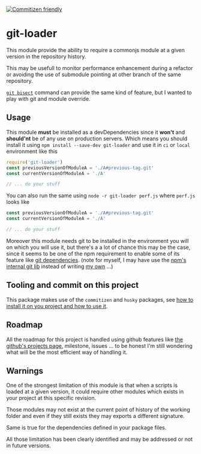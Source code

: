 
[![Commitizen friendly](https://img.shields.io/badge/commitizen-friendly-brightgreen.svg)](http://commitizen.github.io/cz-cli/)

# git-loader
This module provide the ability to require a commonjs module at a given version in the repository history.

This may be usefull to monitor performance enhancement during a refactor or avoiding the use of submodule pointing at other branch of the same repository.

[`git bisect`](https://git-scm.com/docs/git-bisect) command can provide the same kind of feature, but I wanted to play with git and module override.

## Usage
This module **must** be installed as a devDependencies since it **won't** and **should'nt** be of any use on production servers. Which means you should install it using `npm install --save-dev git-loader` and use it in `ci` or `local` environment like this

```javascript
require('git-loader')
const previousVersionOfModuleA = './A#previous-tag.git'
const currentVersionOfModuleA = './A'

// ... do your stuff

```

You can also run the same using `node -r git-loader perf.js` where `perf.js` looks like

```javascript
const previousVersionOfModuleA = './A#previous-tag.git'
const currentVersionOfModuleA = './A'

// ... do your stuff

```

Moreover this module needs git to be installed in the environment you will on which you will use it, but there's a a lot of chance this may be the case, since it seems to be one of the npm requirement to enable some of its feature like [git dependencies](https://docs.npmjs.com/files/package.json#git-urls-as-dependencies).
(note for myself, I may have use the [npm's internal git lib](https://github.com/npm/cli/blob/latest/lib/utils/git.js) instead of writing [my own](./src/gitFs.js) ...)

## Tooling and commit on this project
This package makes use of the `commitizen` and `husky` packages, see [how to install it on you project and how to use it](https://github.com/commitizen/cz-cli).

## Roadmap
All the roadmap for this project is handled using github features like [the github's projects page](https://github.com/tetedacier/node-git-require/projects), milestone, issues ... to be honest I'm still wondering what will be the most efficient way of handling it.

## Warnings
One of the strongest limitation of this module is that when a scripts is loaded at a given version, it could require other modules which exists in your project at this specific revision.

Those modules may not exist at the current point of history of the working folder and even if they still exists they may exports a different signature.

Same is true for the dependencies defined in your package files.

All those limitation has been clearly identified and may be addressed or not in future versions.
